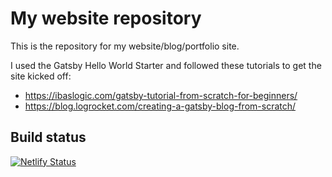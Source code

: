 # My website repository
This is the repository for my website/blog/portfolio site.

I used the Gatsby Hello World Starter and followed these tutorials to get the site kicked off:
- https://ibaslogic.com/gatsby-tutorial-from-scratch-for-beginners/
- https://blog.logrocket.com/creating-a-gatsby-blog-from-scratch/

## Build status

[![Netlify Status](https://api.netlify.com/api/v1/badges/ba51dd05-52f6-4357-b191-683f57dde3c5/deploy-status)](https://app.netlify.com/sites/nikkyarmstrong/deploys)